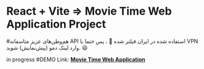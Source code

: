 # React + Vite => Movie Time Web Application Project
#هم‌وطن‌های عزیز متاسفانه API استفاده شده در ایران فیلتر شده :exploding_head:	، پس حتما با VPN وارد لینک دمو (پیش‌نمایش) شوید. :smiley:	

in progress #DEMO Link: **[Movie Time Web Application](https://mohmeri73.github.io/movie-time-react-app/)**
